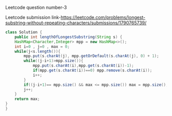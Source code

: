Leetcode question number-3


Leetcode submission link-https://leetcode.com/problems/longest-substring-without-repeating-characters/submissions/1790765739/


```java
class Solution {
    public int lengthOfLongestSubstring(String s) {
    HashMap<Character,Integer> mpp = new HashMap<>();
    int i=0 , j=0 , max = 0;
    while(j<s.length()){
        mpp.put(s.charAt(j), mpp.getOrDefault(s.charAt(j), 0) + 1);
        while((j-i+1)>mpp.size()){
            mpp.put(s.charAt(i),mpp.get(s.charAt(i))-1);
            if(mpp.get(s.charAt(i))==0) mpp.remove(s.charAt(i));
            i++;
        }
        if((j-i+1)== mpp.size() && max <= mpp.size()) max = mpp.size();
        j++;
    }
    return max;
}
}
